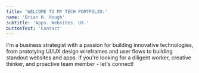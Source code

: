 ```yaml
---
title: 'WELCOME TO MY TECH PORTFOLIO:'
name: 'Brian H. Hough'
subtitle: 'Apps. Websites. UX.'
buttonText: 'Contact'
---
```


I'm a business strategist with a passion for building innovative technologies, from prototying UI/UX design wireframes and user flows to building standout websites and apps. If you're looking for a diligent worker, creative thinker, and proactive team member - let's connect!
